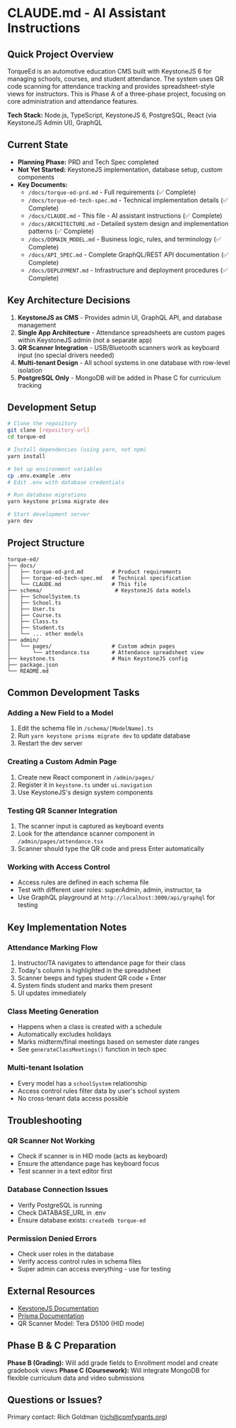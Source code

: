 # CLAUDE.md - AI Assistant Instructions

## Quick Project Overview

TorqueEd is an automotive education CMS built with KeystoneJS 6 for managing schools, courses, and student attendance. The system uses QR code scanning for attendance tracking and provides spreadsheet-style views for instructors. This is Phase A of a three-phase project, focusing on core administration and attendance features.

**Tech Stack:** Node.js, TypeScript, KeystoneJS 6, PostgreSQL, React (via KeystoneJS Admin UI), GraphQL

## Current State

- **Planning Phase:** PRD and Tech Spec completed
- **Not Yet Started:** KeystoneJS implementation, database setup, custom components
- **Key Documents:** 
  - `/docs/torque-ed-prd.md` - Full requirements (✅ Complete)
  - `/docs/torque-ed-tech-spec.md` - Technical implementation details (✅ Complete)
  - `/docs/CLAUDE.md` - This file - AI assistant instructions (✅ Complete)
  - `/docs/ARCHITECTURE.md` - Detailed system design and implementation patterns (✅ Complete)
  - `/docs/DOMAIN_MODEL.md` - Business logic, rules, and terminology (✅ Complete)
  - `/docs/API_SPEC.md` - Complete GraphQL/REST API documentation (✅ Complete)
  - `/docs/DEPLOYMENT.md` - Infrastructure and deployment procedures (✅ Complete)

## Key Architecture Decisions

1. **KeystoneJS as CMS** - Provides admin UI, GraphQL API, and database management
2. **Single App Architecture** - Attendance spreadsheets are custom pages within KeystoneJS admin (not a separate app)
3. **QR Scanner Integration** - USB/Bluetooth scanners work as keyboard input (no special drivers needed)
4. **Multi-tenant Design** - All school systems in one database with row-level isolation
5. **PostgreSQL Only** - MongoDB will be added in Phase C for curriculum tracking

## Development Setup

```bash
# Clone the repository
git clone [repository-url]
cd torque-ed

# Install dependencies (using yarn, not npm)
yarn install

# Set up environment variables
cp .env.example .env
# Edit .env with database credentials

# Run database migrations
yarn keystone prisma migrate dev

# Start development server
yarn dev
```

## Project Structure

```
torque-ed/
├── docs/
│   ├── torque-ed-prd.md         # Product requirements
│   ├── torque-ed-tech-spec.md   # Technical specification
│   └── CLAUDE.md                # This file
├── schema/                       # KeystoneJS data models
│   ├── SchoolSystem.ts
│   ├── School.ts
│   ├── User.ts
│   ├── Course.ts
│   ├── Class.ts
│   ├── Student.ts
│   └── ... other models
├── admin/
│   └── pages/                   # Custom admin pages
│       └── attendance.tsx       # Attendance spreadsheet view
├── keystone.ts                  # Main KeystoneJS config
├── package.json
└── README.md
```

## Common Development Tasks

### Adding a New Field to a Model
1. Edit the schema file in `/schema/[ModelName].ts`
2. Run `yarn keystone prisma migrate dev` to update database
3. Restart the dev server

### Creating a Custom Admin Page
1. Create new React component in `/admin/pages/`
2. Register it in `keystone.ts` under `ui.navigation`
3. Use KeystoneJS's design system components

### Testing QR Scanner Integration
1. The scanner input is captured as keyboard events
2. Look for the attendance scanner component in `/admin/pages/attendance.tsx`
3. Scanner should type the QR code and press Enter automatically

### Working with Access Control
- Access rules are defined in each schema file
- Test with different user roles: superAdmin, admin, instructor, ta
- Use GraphQL playground at `http://localhost:3000/api/graphql` for testing

## Key Implementation Notes

### Attendance Marking Flow
1. Instructor/TA navigates to attendance page for their class
2. Today's column is highlighted in the spreadsheet
3. Scanner beeps and types student QR code + Enter
4. System finds student and marks them present
5. UI updates immediately

### Class Meeting Generation
- Happens when a class is created with a schedule
- Automatically excludes holidays
- Marks midterm/final meetings based on semester date ranges
- See `generateClassMeetings()` function in tech spec

### Multi-tenant Isolation
- Every model has a `schoolSystem` relationship
- Access control rules filter data by user's school system
- No cross-tenant data access possible

## Troubleshooting

### QR Scanner Not Working
- Check if scanner is in HID mode (acts as keyboard)
- Ensure the attendance page has keyboard focus
- Test scanner in a text editor first

### Database Connection Issues
- Verify PostgreSQL is running
- Check DATABASE_URL in .env
- Ensure database exists: `createdb torque-ed`

### Permission Denied Errors
- Check user roles in the database
- Verify access control rules in schema files
- Super admin can access everything - use for testing

## External Resources

- [KeystoneJS Documentation](https://keystonejs.com/)
- [Prisma Documentation](https://www.prisma.io/docs)
- QR Scanner Model: Tera D5100 (HID mode)

## Phase B & C Preparation

**Phase B (Grading):** Will add grade fields to Enrollment model and create gradebook views
**Phase C (Coursework):** Will integrate MongoDB for flexible curriculum data and video submissions

## Questions or Issues?

Primary contact: Rich Goldman (rich@comfypants.org)